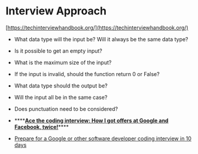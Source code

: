 # Interview Approach

[https://techinterviewhandbook.org/](https://techinterviewhandbook.org/)

* What data type will the input be? Will it always be the same data type?
* Is it possible to get an empty input?
* What is the maximum size of the input?
* If the input is invalid, should the function return 0 or False?
* What data type should the output be?
* Will the input all be in the same case?
* Does punctuation need to be considered?



* \*\*\*\*[**Ace the coding interview: How I got offers at Google and Facebook, twice!**](https://mjbleong.medium.com/ace-the-coding-interview-how-i-got-offers-at-google-and-facebook-twice-d5083fcca17d)\*\*\*\*
* [Prepare for a Google or other software developer coding interview in 10 days](https://levelup.gitconnected.com/prepare-for-a-google-or-other-software-developer-coding-interview-in-10-days-44f3d488f7ea)


